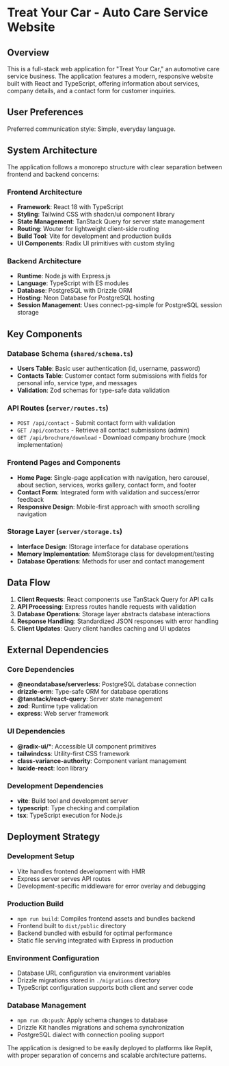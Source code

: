 # Treat Your Car - Auto Care Service Website

## Overview

This is a full-stack web application for "Treat Your Car," an automotive care service business. The application features a modern, responsive website built with React and TypeScript, offering information about services, company details, and a contact form for customer inquiries.

## User Preferences

Preferred communication style: Simple, everyday language.

## System Architecture

The application follows a monorepo structure with clear separation between frontend and backend concerns:

### Frontend Architecture
- **Framework**: React 18 with TypeScript
- **Styling**: Tailwind CSS with shadcn/ui component library
- **State Management**: TanStack Query for server state management
- **Routing**: Wouter for lightweight client-side routing
- **Build Tool**: Vite for development and production builds
- **UI Components**: Radix UI primitives with custom styling

### Backend Architecture
- **Runtime**: Node.js with Express.js
- **Language**: TypeScript with ES modules
- **Database**: PostgreSQL with Drizzle ORM
- **Hosting**: Neon Database for PostgreSQL hosting
- **Session Management**: Uses connect-pg-simple for PostgreSQL session storage

## Key Components

### Database Schema (`shared/schema.ts`)
- **Users Table**: Basic user authentication (id, username, password)
- **Contacts Table**: Customer contact form submissions with fields for personal info, service type, and messages
- **Validation**: Zod schemas for type-safe data validation

### API Routes (`server/routes.ts`)
- `POST /api/contact` - Submit contact form with validation
- `GET /api/contacts` - Retrieve all contact submissions (admin)
- `GET /api/brochure/download` - Download company brochure (mock implementation)

### Frontend Pages and Components
- **Home Page**: Single-page application with navigation, hero carousel, about section, services, works gallery, contact form, and footer
- **Contact Form**: Integrated form with validation and success/error feedback
- **Responsive Design**: Mobile-first approach with smooth scrolling navigation

### Storage Layer (`server/storage.ts`)
- **Interface Design**: IStorage interface for database operations
- **Memory Implementation**: MemStorage class for development/testing
- **Database Operations**: Methods for user and contact management

## Data Flow

1. **Client Requests**: React components use TanStack Query for API calls
2. **API Processing**: Express routes handle requests with validation
3. **Database Operations**: Storage layer abstracts database interactions
4. **Response Handling**: Standardized JSON responses with error handling
5. **Client Updates**: Query client handles caching and UI updates

## External Dependencies

### Core Dependencies
- **@neondatabase/serverless**: PostgreSQL database connection
- **drizzle-orm**: Type-safe ORM for database operations
- **@tanstack/react-query**: Server state management
- **zod**: Runtime type validation
- **express**: Web server framework

### UI Dependencies
- **@radix-ui/***: Accessible UI component primitives
- **tailwindcss**: Utility-first CSS framework
- **class-variance-authority**: Component variant management
- **lucide-react**: Icon library

### Development Dependencies
- **vite**: Build tool and development server
- **typescript**: Type checking and compilation
- **tsx**: TypeScript execution for Node.js

## Deployment Strategy

### Development Setup
- Vite handles frontend development with HMR
- Express server serves API routes
- Development-specific middleware for error overlay and debugging

### Production Build
- `npm run build`: Compiles frontend assets and bundles backend
- Frontend built to `dist/public` directory
- Backend bundled with esbuild for optimal performance
- Static file serving integrated with Express in production

### Environment Configuration
- Database URL configuration via environment variables
- Drizzle migrations stored in `./migrations` directory
- TypeScript configuration supports both client and server code

### Database Management
- `npm run db:push`: Apply schema changes to database
- Drizzle Kit handles migrations and schema synchronization
- PostgreSQL dialect with connection pooling support

The application is designed to be easily deployed to platforms like Replit, with proper separation of concerns and scalable architecture patterns.